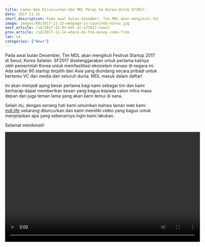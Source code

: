 ```yaml
---
title: Laman Web Diluncurkan dan MDL Pergi ke Korea Untuk SF2017.
date: 2017-11-25
short_description: Pada awal bulan Desember, Tim MDL akan mengikuti Festival Startup 2017 di Seoul, Korea Selatan.
image: images/80/2017-11-25-webpage-is-launched-korea.jpg
next_article: /id/2017-12-03-mdl-at-sf2017-seoul
prev_article: /id/2017-11-14-where-do-the-money-come-from
lan: id
categories: ["News"]
---
```


Pada awal bulan Desember, Tim MDL akan mengikuti Festival Startup 2017 di Seoul, Korea Selatan. SF2017 diselenggarakan untuk pertama kalinya oleh pemerintah Korea untuk memfasilitasi ekosistem inovasi di negara ini. Ada sekitar 60 startup terpilih dari Asia yang diundang secara pribadi untuk bertemu VC dan media dari seluruh dunia. MDL masuk dalam daftar!

Ini akan menjadi ajang besar pertama bagi kami sebagai tim dan kami berharap dapat memberikan kesan yang bagus kepada calon mitra masa depan dan juga teman lama yang akan kami temui di sana.

Selain itu, dengan senang hati kami umumkan bahwa laman web kami [mdl.life](http://mdl.life) sekarang diluncurkan dan kami memiliki video yang bagus untuk menjelaskan apa yang sebenarnya ingin kami lakukan.

Selamat menikmati! 



<video width="640" height="360" controls>
  <source src="https://gateway.ipfs.io/ipfs/QmVBECcf1tMtmu4mSXivXJj3NQr9kWjvQrWYpWikEB3ReB/MDL%20Intro%20Video.mp4" type="video/mp4">
Your browser does not support the video tag.
</video>
